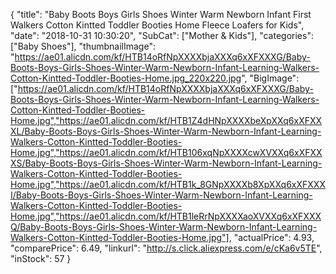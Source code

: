 {
	"title": "Baby Boots Boys Girls Shoes Winter Warm Newborn Infant First Walkers Cotton Kintted Toddler Booties Home Fleece Loafers for Kids",
	"date": "2018-10-31 10:30:20",
	"SubCat": ["Mother & Kids"],
	"categories": ["Baby Shoes"],
	"thumbnailImage": "https://ae01.alicdn.com/kf/HTB14oRfNpXXXXbjaXXXq6xXFXXXG/Baby-Boots-Boys-Girls-Shoes-Winter-Warm-Newborn-Infant-Learning-Walkers-Cotton-Kintted-Toddler-Booties-Home.jpg_220x220.jpg",
	"BigImage": ["https://ae01.alicdn.com/kf/HTB14oRfNpXXXXbjaXXXq6xXFXXXG/Baby-Boots-Boys-Girls-Shoes-Winter-Warm-Newborn-Infant-Learning-Walkers-Cotton-Kintted-Toddler-Booties-Home.jpg","https://ae01.alicdn.com/kf/HTB1Z4dHNpXXXXbeXpXXq6xXFXXXL/Baby-Boots-Boys-Girls-Shoes-Winter-Warm-Newborn-Infant-Learning-Walkers-Cotton-Kintted-Toddler-Booties-Home.jpg","https://ae01.alicdn.com/kf/HTB106xqNpXXXXcwXVXXq6xXFXXXS/Baby-Boots-Boys-Girls-Shoes-Winter-Warm-Newborn-Infant-Learning-Walkers-Cotton-Kintted-Toddler-Booties-Home.jpg","https://ae01.alicdn.com/kf/HTB1k_8GNpXXXXb8XpXXq6xXFXXXI/Baby-Boots-Boys-Girls-Shoes-Winter-Warm-Newborn-Infant-Learning-Walkers-Cotton-Kintted-Toddler-Booties-Home.jpg","https://ae01.alicdn.com/kf/HTB1leRrNpXXXXaoXVXXq6xXFXXXQ/Baby-Boots-Boys-Girls-Shoes-Winter-Warm-Newborn-Infant-Learning-Walkers-Cotton-Kintted-Toddler-Booties-Home.jpg"],
	"actualPrice": 4.93,
	"comparePrice": 6.49,
	"linkurl": "http://s.click.aliexpress.com/e/cKa6v5TE",
	"inStock": 57
}
